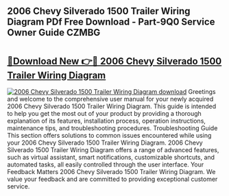 ## 2006 Chevy Silverado 1500 Trailer Wiring Diagram PDf Free Download - Part-9Q0 Service Owner Guide CZMBG

# <h2><a href="http://dfl68w.blite.top/?on=2006+Chevy+Silverado+1500+Trailer+Wiring+Diagram">🔗Download New 👉🔴 2006 Chevy Silverado 1500 Trailer Wiring Diagram</a></h2>

[![2006 Chevy Silverado 1500 Trailer Wiring Diagram download](https://i.imgur.com/lujVjoI.png)](http://dfl68w.blite.top/?on=2006+Chevy+Silverado+1500+Trailer+Wiring+Diagram)
Greetings and welcome to the comprehensive user manual for your newly acquired 2006 Chevy Silverado 1500 Trailer Wiring Diagram. This guide is intended to help you get the most out of your product by providing a thorough explanation of its features, installation process, operation instructions, maintenance tips, and troubleshooting procedures. Troubleshooting Guide This section offers solutions to common issues encountered while using your 2006 Chevy Silverado 1500 Trailer Wiring Diagram. 2006 Chevy Silverado 1500 Trailer Wiring Diagram offers a range of advanced features, such as virtual assistant, smart notifications, customizable shortcuts, and automated tasks, all easily controlled through the user interface. Your Feedback Matters 2006 Chevy Silverado 1500 Trailer Wiring Diagram. We value your feedback and are committed to providing exceptional customer service.
